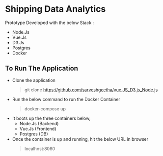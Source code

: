 # Shipping Data Analytics

Prototype Developed with the below Stack : 

 - Node.Js 
 - Vue.Js 
 - D3.Js 
 - Postgres 
 - Docker

## To Run The Application

 - Clone the application
	 >git clone https://github.com/sarveshgeetha/vue.JS_D3.js_Node.js
 - Run the below command to run the Docker Container
	 > docker-compose up
 - It boots up the three containers below,
	 - Node.Js (Backend)
	 - Vue.Js (Frontend)
	 - Postgres (DB)
 - Once the container is up and running, hit the below URL in browser
	 > localhost:8080
